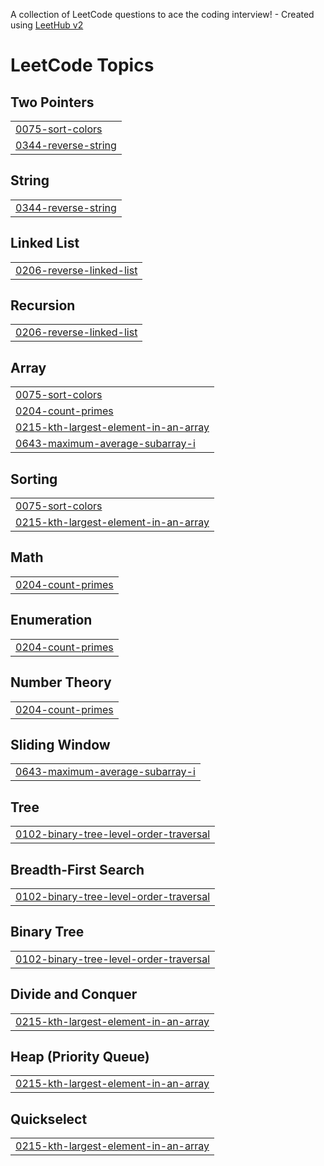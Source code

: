 A collection of LeetCode questions to ace the coding interview! - Created using [LeetHub v2](https://github.com/arunbhardwaj/LeetHub-2.0)
<!---LeetCode Topics Start-->
# LeetCode Topics
## Two Pointers
|  |
| ------- |
| [0075-sort-colors](https://github.com/ak-repo/leetcode/tree/master/0075-sort-colors) |
| [0344-reverse-string](https://github.com/ak-repo/leetcode/tree/master/0344-reverse-string) |
## String
|  |
| ------- |
| [0344-reverse-string](https://github.com/ak-repo/leetcode/tree/master/0344-reverse-string) |
## Linked List
|  |
| ------- |
| [0206-reverse-linked-list](https://github.com/ak-repo/leetcode/tree/master/0206-reverse-linked-list) |
## Recursion
|  |
| ------- |
| [0206-reverse-linked-list](https://github.com/ak-repo/leetcode/tree/master/0206-reverse-linked-list) |
## Array
|  |
| ------- |
| [0075-sort-colors](https://github.com/ak-repo/leetcode/tree/master/0075-sort-colors) |
| [0204-count-primes](https://github.com/ak-repo/leetcode/tree/master/0204-count-primes) |
| [0215-kth-largest-element-in-an-array](https://github.com/ak-repo/leetcode/tree/master/0215-kth-largest-element-in-an-array) |
| [0643-maximum-average-subarray-i](https://github.com/ak-repo/leetcode/tree/master/0643-maximum-average-subarray-i) |
## Sorting
|  |
| ------- |
| [0075-sort-colors](https://github.com/ak-repo/leetcode/tree/master/0075-sort-colors) |
| [0215-kth-largest-element-in-an-array](https://github.com/ak-repo/leetcode/tree/master/0215-kth-largest-element-in-an-array) |
## Math
|  |
| ------- |
| [0204-count-primes](https://github.com/ak-repo/leetcode/tree/master/0204-count-primes) |
## Enumeration
|  |
| ------- |
| [0204-count-primes](https://github.com/ak-repo/leetcode/tree/master/0204-count-primes) |
## Number Theory
|  |
| ------- |
| [0204-count-primes](https://github.com/ak-repo/leetcode/tree/master/0204-count-primes) |
## Sliding Window
|  |
| ------- |
| [0643-maximum-average-subarray-i](https://github.com/ak-repo/leetcode/tree/master/0643-maximum-average-subarray-i) |
## Tree
|  |
| ------- |
| [0102-binary-tree-level-order-traversal](https://github.com/ak-repo/leetcode/tree/master/0102-binary-tree-level-order-traversal) |
## Breadth-First Search
|  |
| ------- |
| [0102-binary-tree-level-order-traversal](https://github.com/ak-repo/leetcode/tree/master/0102-binary-tree-level-order-traversal) |
## Binary Tree
|  |
| ------- |
| [0102-binary-tree-level-order-traversal](https://github.com/ak-repo/leetcode/tree/master/0102-binary-tree-level-order-traversal) |
## Divide and Conquer
|  |
| ------- |
| [0215-kth-largest-element-in-an-array](https://github.com/ak-repo/leetcode/tree/master/0215-kth-largest-element-in-an-array) |
## Heap (Priority Queue)
|  |
| ------- |
| [0215-kth-largest-element-in-an-array](https://github.com/ak-repo/leetcode/tree/master/0215-kth-largest-element-in-an-array) |
## Quickselect
|  |
| ------- |
| [0215-kth-largest-element-in-an-array](https://github.com/ak-repo/leetcode/tree/master/0215-kth-largest-element-in-an-array) |
<!---LeetCode Topics End-->